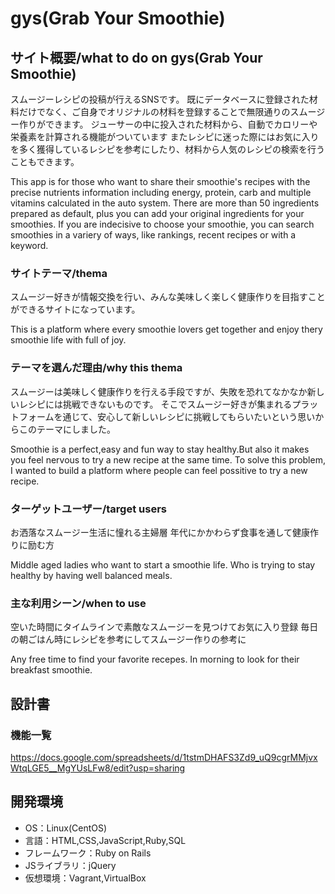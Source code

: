 # gys(Grab Your Smoothie)

## サイト概要/what to do on gys(Grab Your Smoothie)
スムージーレシピの投稿が行えるSNSです。
既にデータベースに登録された材料だけでなく、ご自身でオリジナルの材料を登録することで無限通りのスムージー作りができます。
ジューサーの中に投入された材料から、自動でカロリーや栄養素を計算される機能がついています
またレシピに迷った際にはお気に入りを多く獲得しているレシピを参考にしたり、材料から人気のレシピの検索を行うこともできます。

This app is for those who want to share their smoothie's recipes with the precise nutrients information including energy, protein, carb and multiple vitamins calculated in the auto system.
There are more than 50 ingredients prepared as default, plus you can add your original ingredients for your smoothies.
If you are indecisive to choose your smoothie, you can search smoothies in a variery of ways, like rankings, recent recipes or with a keyword.


### サイトテーマ/thema
スムージー好きが情報交換を行い、みんな美味しく楽しく健康作りを目指すことができるサイトになっています。

This is a platform where every smoothie lovers get together and enjoy thery smoothie life with full of joy.


### テーマを選んだ理由/why this thema
スムージーは美味しく健康作りを行える手段ですが、失敗を恐れてなかなか新しいレシピには挑戦できないものです。
そこでスムージー好きが集まれるプラットフォームを通じて、安心して新しいレシピに挑戦してもらいたいという思いからこのテーマにしました。

Smoothie is a perfect,easy and fun way to stay healthy.But also it makes you feel nervous to try a new recipe at the same time.
To solve this problem, I wanted to build a platform where people can feel possitive to try a new recipe.


### ターゲットユーザー/target users
お洒落なスムージー生活に憧れる主婦層
年代にかかわらず食事を通して健康作りに励む方

Middle aged ladies who want to start a smoothie life.
Who is trying to stay healthy by having well balanced meals.


### 主な利用シーン/when to use
空いた時間にタイムラインで素敵なスムージーを見つけてお気に入り登録
毎日の朝ごはん時にレシピを参考にしてスムージー作りの参考に

Any free time to find your favorite recepes.
In morning to look for their breakfast smoothie.


## 設計書


### 機能一覧
https://docs.google.com/spreadsheets/d/1tstmDHAFS3Zd9_uQ9cgrMMjvxWtqLGE5__MgYUsLFw8/edit?usp=sharing


## 開発環境
- OS：Linux(CentOS)
- 言語：HTML,CSS,JavaScript,Ruby,SQL
- フレームワーク：Ruby on Rails
- JSライブラリ：jQuery
- 仮想環境：Vagrant,VirtualBox